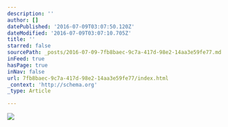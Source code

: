 ```yaml
---
description: ''
author: []
datePublished: '2016-07-09T03:07:50.120Z'
dateModified: '2016-07-09T03:07:10.705Z'
title: ''
starred: false
sourcePath: _posts/2016-07-09-7fb8baec-9c7a-417d-98e2-14aa3e59fe77.md
inFeed: true
hasPage: true
inNav: false
url: 7fb8baec-9c7a-417d-98e2-14aa3e59fe77/index.html
_context: 'http://schema.org'
_type: Article

---
```

![](https://the-grid-user-content.s3-us-west-2.amazonaws.com/254bcea9-cd97-445f-bade-0de110c02bfc.jpg)